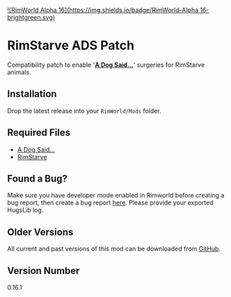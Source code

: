[![RimWorld Alpha 16](https://img.shields.io/badge/RimWorld-Alpha 16-brightgreen.svg)](http://rimworldgame.com/)

# RimStarve ADS Patch
Compatibility patch to enable '**[A Dog Said...](https://github.com/kaptain-kavern/ADogSaid/releases)**' surgeries for RimStarve animals.

## Installation
Drop the latest release into your `RimWorld/Mods` folder.

## Required Files
- [A Dog Said...](https://github.com/kaptain-kavern/ADogSaid/releases)
- [RimStarve](https://github.com/apkd/RimStarve/releases)

## Found a Bug?
Make sure you have developer mode enabled in Rimworld before creating a bug report, then create a bug report [here](https://github.com/Qwynn/RimStarveADS/issues). Please provide your exported HugsLib log.

## Older Versions
All current and past versions of this mod can be downloaded from [GitHub](https://github.com/Qwynn/RimStarveADS/releases).

## Version Number
0.16.1
